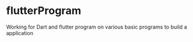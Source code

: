 # flutterProgram
Working for Dart and flutter program on various basic programs to build a application
